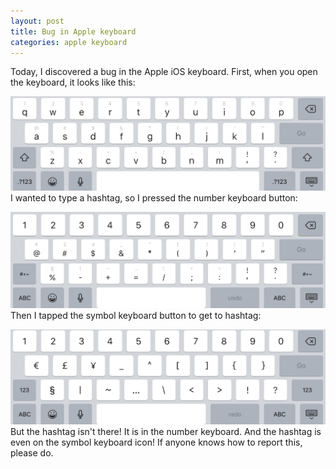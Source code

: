 ```yaml
---
layout: post
title: Bug in Apple keyboard
categories: apple keyboard
---
```

Today, I discovered a bug in the Apple iOS keyboard. First, when you open the keyboard, it looks like this:

![image](../_assets/7A721AA6-5BF8-4FAA-8E9D-E0D1C79A2F73.jpeg)
I wanted to type a hashtag, so I pressed the number keyboard button:

![image](../_assets/E8C019C8-B345-4101-989B-1BAECB9E325C.jpeg)
Then I tapped the symbol keyboard button to get to hashtag:

![image](../_assets/BB280E7E-730E-4B9E-9C6A-CDDB6396C8D9.jpeg)
But the hashtag isn't there! It is in the number keyboard. And the hashtag is even on the symbol keyboard icon! If anyone knows how to report this, please do.
